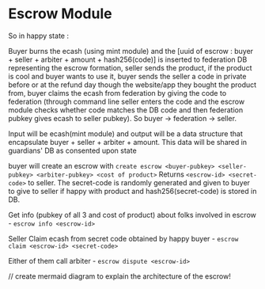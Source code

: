 # Escrow Module

So in happy state :

Buyer burns the ecash (using mint module) and the [uuid of escrow : buyer + seller + arbiter + amount + hash256(code)] is inserted to federation DB representing the escrow formation, seller sends the product, if the product is cool and buyer wants to use it, buyer sends the seller a code in private before or at the refund day though the website/app they bought the product from, buyer claims the ecash from federation by giving the code to federation (through command line seller enters the code and the escrow module checks whether code matches the DB code and then federation pubkey gives ecash to seller pubkey). So buyer -> federation -> seller.

Input will be ecash(mint module) and output will be a data structure that encapsulate buyer + seller + arbiter + amount. This data will be shared in guardians' DB as consented upon state

buyer will create an escrow with `create escrow <buyer-pubkey> <seller-pubkey> <arbiter-pubkey> <cost of product>`
Returns `<escrow-id> <secret-code>` to seller. The secret-code is randomly generated and given to buyer to give to seller if happy with product and hash256(secret-code) is stored in DB.

Get info (pubkey of all 3 and cost of product) about folks involved in escrow - `escrow info <escrow-id>`

Seller Claim ecash from secret code obtained by happy buyer - `escrow claim <escrow-id> <secret-code>`

Either of them call arbiter - `escrow dispute <escrow-id>`

// create mermaid diagram to explain the architecture of the escrow!